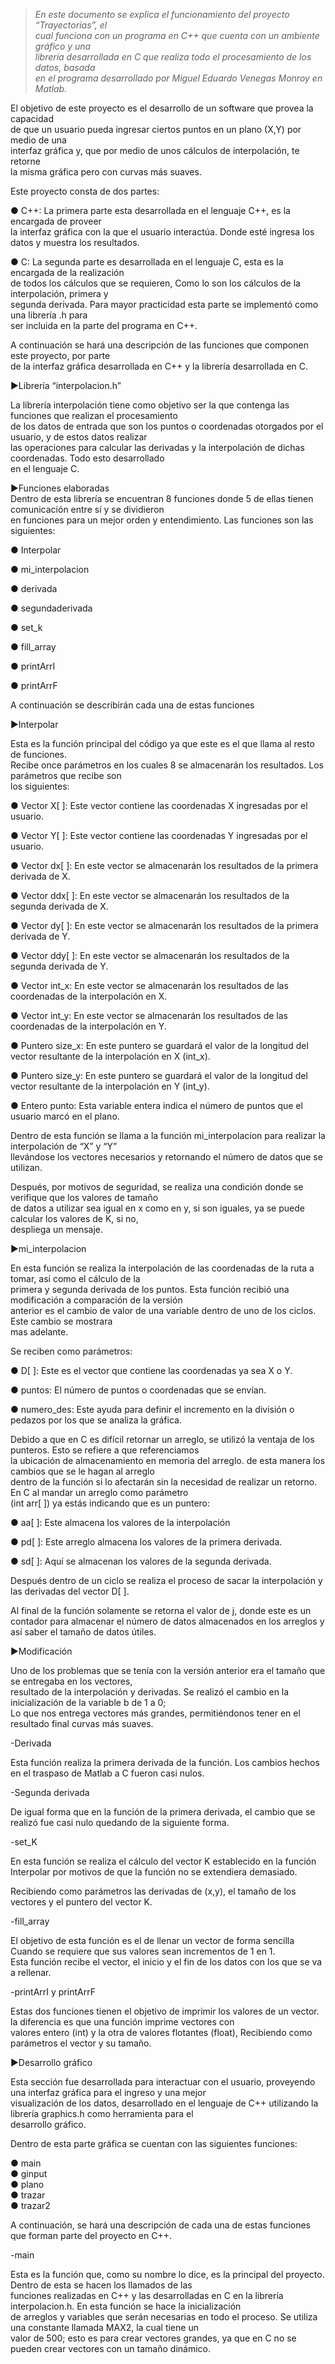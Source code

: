>*En este documento se explica el funcionamiento del proyecto “Trayectorias”, el      
>cual funciona con un programa en C++ que cuenta con un ambiente gráfico y una       
>librería desarrollada en C que realiza todo el procesamiento de los datos, basada  
>en el programa desarrollado por Miguel Eduardo Venegas Monroy en Matlab.*           


El objetivo de este proyecto es el desarrollo de un software que provea la capacidad  
de que un usuario pueda ingresar ciertos puntos en un plano (X,Y) por medio de una  
interfaz gráfica y, que por medio de unos cálculos de interpolación, te retorne   
la misma gráfica pero con curvas más suaves.

Este proyecto consta de dos partes:

● C++: La primera parte esta desarrollada en el lenguaje C++, es la encargada
de proveer   
la interfaz gráfica con la que el usuario interactúa. Donde esté
ingresa los datos y muestra los resultados.

● C: La segunda parte es desarrollada en el lenguaje C, esta es la encargada
de la realización  
de todos los cálculos que se requieren, Como lo son los
cálculos de la interpolación, primera y    
segunda derivada. Para mayor
practicidad esta parte se implementó como una librería .h para   
ser incluida en
la parte del programa en C++.


A continuación se hará una descripción de las funciones que componen este proyecto, por
parte      
 de la interfaz gráfica desarrollada en C++ y la librería desarrollada en C.

►Librería “interpolacion.h”   

La librería interpolación tiene como objetivo ser la que contenga las funciones que
realizan el procesamiento             
 de los datos de entrada que son los puntos o
coordenadas otorgados por el usuario, y de estos datos realizar               
 las operaciones para
calcular las derivadas y la interpolación de dichas coordenadas. Todo esto
desarrollado     
en el lenguaje C.

►Funciones elaboradas                     
Dentro de esta librería se encuentran 8 funciones donde 5 de ellas tienen
comunicación entre sí y se dividieron         
 en funciones para un mejor orden y
entendimiento. Las funciones son las siguientes:

● Interpolar

● mi_interpolacion

● derivada

● segundaderivada

● set_k

● fill_array

● printArrI

● printArrF


A continuación se describirán cada una de estas funciones                    



►Interpolar

Esta es la función principal del código ya que este es el que llama al resto de
funciones.        
Recibe once parámetros en los cuales 8 se almacenarán los resultados. Los
parámetros que recibe son     
 los siguientes:

● Vector X[ ]: Este vector contiene las coordenadas X ingresadas por el usuario.

● Vector Y[ ]: Este vector contiene las coordenadas Y ingresadas por el usuario.

● Vector dx[ ]: En este vector se almacenarán los resultados de la primera
derivada de X.

● Vector ddx[ ]: En este vector se almacenarán los resultados de la segunda
derivada de X.

● Vector dy[ ]: En este vector se almacenarán los resultados de la primera
derivada de Y.

● Vector ddy[ ]: En este vector se almacenarán los resultados de la segunda
derivada de Y.

● Vector int_x: En este vector se almacenarán los resultados de las
coordenadas de la interpolación en X.

● Vector int_y: En este vector se almacenarán los resultados de las
coordenadas de la interpolación en Y.

● Puntero size_x: En este puntero se guardará el valor de la longitud del vector
resultante de la interpolación en X (int_x).

● Puntero size_y: En este puntero se guardará el valor de la longitud del vector
resultante de la interpolación en Y (int_y).

● Entero punto: Esta variable entera indica el número de puntos que el usuario
marcó en el plano.

Dentro de esta función se llama a la función mi_interpolacion para realizar la
interpolación de “X” y “Y”         
llevándose los vectores necesarios y retornando el número
de datos que se utilizan.


Después, por motivos de seguridad, se realiza una condición donde se verifique que
los valores de tamaño  
 de datos a utilizar sea igual en x como en y, si son iguales, ya
se puede calcular los valores de K, si no,  
 despliega un mensaje.


►mi_interpolacion

En esta función se realiza la interpolación de las coordenadas de la ruta a tomar, así
como el cálculo de la    
primera y segunda derivada de los puntos. Esta función recibió
una modificación a comparación de la versión  
 anterior es el cambio de valor de una
variable dentro de uno de los ciclos. Este cambio se mostrara   
mas adelante.

Se reciben como parámetros:

● D[ ]: Este es el vector que contiene las coordenadas ya sea X o Y.

● puntos: El número de puntos o coordenadas que se envían.

● numero_des: Este ayuda para definir el incremento en la división o pedazos
por los que se analiza la gráfica.

Debido a que en C es difícil retornar un arreglo, se utilizó la ventaja de los punteros.
Esto se refiere a que referenciamos   
la ubicación de almacenamiento en memoria del
arreglo. de esta manera los cambios que se le hagan al arreglo   
dentro de la función
si lo afectarán sin la necesidad de realizar un retorno. En C al mandar un arreglo como parámetro  
 (int arr[ ]) ya estás indicando que es un puntero:

● aa[ ]: Este almacena los valores de la interpolación

● pd[ ]: Este arreglo almacena los valores de la primera derivada.

● sd[ ]: Aquí se almacenan los valores de la segunda derivada.

Después dentro de un ciclo se realiza el proceso de sacar la interpolación y las
derivadas del vector D[ ].

Al final de la función solamente se retorna el valor de j, donde este es un contador
para almacenar el número de datos almacenados en los arreglos y así saber el
tamaño de datos útiles.

►Modificación

Uno de los problemas que se tenía con la versión anterior era el tamaño que se
entregaba en los vectores,   
resultado de la interpolación y derivadas. Se realizó el
cambio en la inicialización de la variable b de 1 a 0;   
 Lo que nos entrega vectores más
grandes, permitiéndonos tener en el resultado final curvas más suaves.

-Derivada

Esta función realiza la primera derivada de la función. Los cambios hechos en el
traspaso de Matlab a C fueron casi nulos.

-Segunda derivada

De igual forma que en la función de la primera derivada, el cambio que se realizó fue
casi nulo quedando de la siguiente forma.

-set_K

En esta función se realiza el cálculo del vector K establecido en la función Interpolar
por motivos de que la función no se extendiera demasiado.

Recibiendo como parámetros las derivadas de (x,y), el tamaño de los vectores y el
puntero del vector K.

-fill_array

El objetivo de esta función es el de llenar un vector de forma sencilla Cuando se
requiere que sus valores sean incrementos de 1 en 1.  
Esta función recibe el vector, el inicio y el fin de los datos con los que se va a
rellenar.

-printArrI y printArrF

Estas dos funciones tienen el objetivo de imprimir los valores de un vector. la
diferencia es que una función imprime vectores con  
valores entero (int) y la otra de
valores flotantes (float),
Recibiendo como parámetros el vector y su tamaño.



►Desarrollo gráfico

Esta sección fue desarrollada para interactuar con el usuario, proveyendo una
interfaz gráfica para el ingreso y una mejor  
 visualización de los datos, desarrollado
en el lenguaje de C++ utilizando la librería graphics.h como herramienta para el  
desarrollo gráfico.

Dentro de esta parte gráfica se cuentan con las siguientes funciones:

● main  
● ginput  
● plano  
● trazar  
● trazar2

A continuación, se hará una descripción de cada una de estas funciones que forman
parte del proyecto en C++.

-main

Esta es la función que, como su nombre lo dice, es la principal del proyecto. Dentro
de esta se hacen los llamados de las  
 funciones realizadas en C++ y las
desarrolladas en C en la librería interpolacion.h.
En esta función se hace la inicialización   
de arreglos y variables que serán
necesarias en todo el proceso. Se utiliza una constante llamada MAX2, la cual tiene un  
 valor de 500; esto es para crear vectores grandes, ya que en C no se pueden crear
vectores con un tamaño dinámico.

